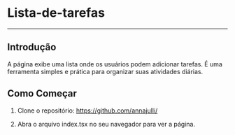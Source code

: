 # Lista-de-tarefas
---
## Introdução
A página exibe uma lista onde os usuários podem adicionar tarefas. É uma ferramenta simples e prática para organizar suas atividades diárias.

## Como Começar
1. Clone o repositório:
https://github.com/annajulli/

3. Abra o arquivo index.tsx no seu navegador para ver a página.
